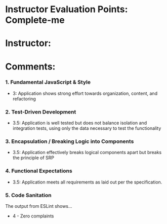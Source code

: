 # Instructor Evaluation Points: Complete-me
# Instructor:
# Comments:

### 1. Fundamental JavaScript & Style

* 3:  Application shows strong effort towards organization, content, and refactoring

### 2. Test-Driven Development

* 3.5: Application is well tested but does not balance isolation and integration tests, using only the data necessary to test the functionality

### 3. Encapsulation / Breaking Logic into Components

* 3.5: Application effectively breaks logical components apart but breaks the principle of SRP

### 4. Functional Expectations

* 3.5: Application meets all requirements as laid out per the specification.

### 5. Code Sanitation

The output from ESLint shows…

* 4 - Zero complaints
